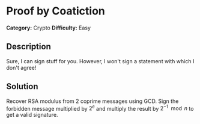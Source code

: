 # Proof by Coatiction
**Category:** Crypto
**Difficulty:** Easy

## Description
Sure, I can sign stuff for you. However, I won't sign a statement with which I don't agree!

## Solution
Recover RSA modulus from 2 coprime messages using GCD. Sign the forbidden message multiplied by $2^e$ and multiply the result by $2^{-1} \mod n$ to get a valid signature.